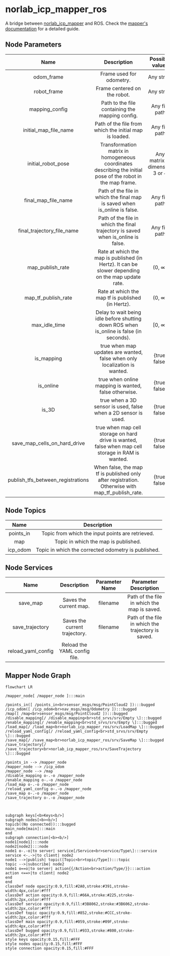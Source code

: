 # norlab_icp_mapper_ros
A bridge between [norlab_icp_mapper](https://github.com/norlab-ulaval/norlab_icp_mapper/) and ROS.
Check the [mapper's documentation](https://norlab-icp-mapper.readthedocs.io/en/latest/UsingInRos/) for a detailed guide.

## Node Parameters
|               Name                |                                                 Description                                                 |        Possible values         |                       Default Value                        |
|:---------------------------------:|:-----------------------------------------------------------------------------------------------------------:|:------------------------------:|:----------------------------------------------------------:|
|            odom_frame             |                                          Frame used for odometry.                                           |           Any string           |                           "odom"                           |
|            robot_frame            |                                        Frame centered on the robot.                                         |           Any string           |                        "base_link"                         |
|          mapping_config           |                               Path to the file containing the mapping config.                               |         Any file path          |                             ""                             |
|       initial_map_file_name       |                           Path of the file from which the initial map is loaded.                            |         Any file path          |                             ""                             |
|        initial_robot_pose         | Transformation matrix in homogeneous coordinates describing the initial pose of the robot in the map frame. | Any matrix of dimension 3 or 4 | "[[1, 0, 0, 0], [0, 1, 0, 0], [0, 0, 1, 0], [0, 0, 0, 1]]" |
|        final_map_file_name        |                  Path of the file in which the final map is saved when is_online is false.                  |         Any file path          |                         "map.vtk"                          |
|    final_trajectory_file_name     |              Path of the file in which the final trajectory is saved when is_online is false.               |         Any file path          |                      "trajectory.vtk"                      |
|         map_publish_rate          |      Rate at which the map is published (in Hertz). It can be slower depending on the map update rate.      |             (0, ∞)             |                            10.0                            |
|        map_tf_publish_rate        |                              Rate at which the map tf is published (in Hertz).                              |             (0, ∞)             |                            10.0                            |
|           max_idle_time           |           Delay to wait being idle before shutting down ROS when is_online is false (in seconds).           |             [0, ∞)             |                            10.0                            |
|            is_mapping             |                  true when map updates are wanted, false when only localization is wanted.                  |         {true, false}          |                            true                            |
|             is_online             |                            true when online mapping is wanted, false otherwise.                             |         {true, false}          |                            true                            |
|               is_3D               |                       true when a 3D sensor is used, false when a 2D sensor is used.                        |         {true, false}          |                            true                            |
|   save_map_cells_on_hard_drive    |      true when map cell storage on hard drive is wanted, false when map cell storage in RAM is wanted.      |         {true, false}          |                            true                            |
| publish_tfs_between_registrations |      When false, the map tf is published only after registration. Otherwise with map_tf_publish_rate.       |         {true, false}          |                            true                            |


## Node Topics
|   Name    |                     Description                     |
|:---------:|:---------------------------------------------------:|
| points_in |  Topic from which the input points are retrieved.   |
|    map    |        Topic in which the map is published.         |
| icp_odom  | Topic in which the corrected odometry is published. |

## Node Services
|        Name        |          Description          | Parameter Name |               Parameter Description                |
|:------------------:|:-----------------------------:|:--------------:|:--------------------------------------------------:|
|      save_map      |    Saves the current map.     |    filename    |    Path of the file in which the map is saved.     |
|  save_trajectory   | Saves the current trajectory. |    filename    | Path of the file in which the trajectory is saved. |
| reload_yaml_config | Reload the YAML config file.  |                |                                                    |

## Mapper Node Graph

```mermaid
flowchart LR

/mapper_node[ /mapper_node ]:::main

/points_in([ /points_in<br>sensor_msgs/msg/PointCloud2 ]):::bugged
/icp_odom([ /icp_odom<br>nav_msgs/msg/Odometry ]):::bugged
/map([ /map<br>sensor_msgs/msg/PointCloud2 ]):::bugged
/disable_mapping[/ /disable_mapping<br>std_srvs/srv/Empty \]:::bugged
/enable_mapping[/ /enable_mapping<br>std_srvs/srv/Empty \]:::bugged
/load_map[/ /load_map<br>norlab_icp_mapper_ros/srv/LoadMap \]:::bugged
/reload_yaml_config[/ /reload_yaml_config<br>std_srvs/srv/Empty \]:::bugged
/save_map[/ /save_map<br>norlab_icp_mapper_ros/srv/SaveMap \]:::bugged
/save_trajectory[/ /save_trajectory<br>norlab_icp_mapper_ros/srv/SaveTrajectory \]:::bugged

/points_in --> /mapper_node
/mapper_node --> /icp_odom
/mapper_node --> /map
/disable_mapping o-.-o /mapper_node
/enable_mapping o-.-o /mapper_node
/load_map o-.-o /mapper_node
/reload_yaml_config o-.-o /mapper_node
/save_map o-.-o /mapper_node
/save_trajectory o-.-o /mapper_node



subgraph keys[<b>Keys<b/>]
subgraph nodes[<b><b/>]
topicb((No connected)):::bugged
main_node[main]:::main
end
subgraph connection[<b><b/>]
node1[node1]:::node
node2[node2]:::node
node1 o-.-o|to server| service[/Service<br>service/Type\]:::service
service <-.->|to client| node2
node1 -->|publish| topic([Topic<br>topic/Type]):::topic
topic -->|subscribe| node2
node1 o==o|to server| action{{/Action<br>action/Type/}}:::action
action <==>|to client| node2
end
end
classDef node opacity:0.9,fill:#2A0,stroke:#391,stroke-width:4px,color:#fff
classDef action opacity:0.9,fill:#66A,stroke:#225,stroke-width:2px,color:#fff
classDef service opacity:0.9,fill:#3B8062,stroke:#3B6062,stroke-width:2px,color:#fff
classDef topic opacity:0.9,fill:#852,stroke:#CCC,stroke-width:2px,color:#fff
classDef main opacity:0.9,fill:#059,stroke:#09F,stroke-width:4px,color:#fff
classDef bugged opacity:0.9,fill:#933,stroke:#800,stroke-width:2px,color:#fff
style keys opacity:0.15,fill:#FFF
style nodes opacity:0.15,fill:#FFF
style connection opacity:0.15,fill:#FFF

```

